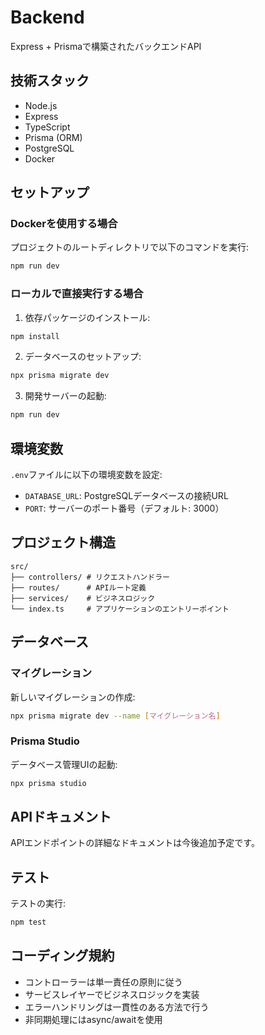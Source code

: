 ﻿# Backend

Express + Prismaで構築されたバックエンドAPI

## 技術スタック

- Node.js
- Express
- TypeScript
- Prisma (ORM)
- PostgreSQL
- Docker

## セットアップ

### Dockerを使用する場合

プロジェクトのルートディレクトリで以下のコマンドを実行:

```bash
npm run dev
```

### ローカルで直接実行する場合

1. 依存パッケージのインストール:
```bash
npm install
```

2. データベースのセットアップ:
```bash
npx prisma migrate dev
```

3. 開発サーバーの起動:
```bash
npm run dev
```

## 環境変数

`.env`ファイルに以下の環境変数を設定:

- `DATABASE_URL`: PostgreSQLデータベースの接続URL
- `PORT`: サーバーのポート番号（デフォルト: 3000）

## プロジェクト構造

```
src/
├── controllers/ # リクエストハンドラー
├── routes/      # APIルート定義
├── services/    # ビジネスロジック
└── index.ts     # アプリケーションのエントリーポイント
```

## データベース

### マイグレーション

新しいマイグレーションの作成:
```bash
npx prisma migrate dev --name [マイグレーション名]
```

### Prisma Studio

データベース管理UIの起動:
```bash
npx prisma studio
```

## APIドキュメント

APIエンドポイントの詳細なドキュメントは今後追加予定です。

## テスト

テストの実行:
```bash
npm test
```

## コーディング規約

- コントローラーは単一責任の原則に従う
- サービスレイヤーでビジネスロジックを実装
- エラーハンドリングは一貫性のある方法で行う
- 非同期処理にはasync/awaitを使用
